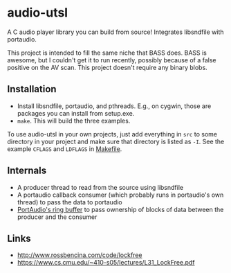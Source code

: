 # audio-utsl

A C audio player library you can build from source!
Integrates libsndfile with portaudio.

This project is intended to fill the same niche that BASS does.  BASS is
awesome, but I couldn't get it to run recently, possibly because of
a false positive on the AV scan.  This project doesn't require any binary
blobs.

## Installation

 - Install libsndfile, portaudio, and pthreads.  E.g., on cygwin, those are
   packages you can install from setup.exe.
 - `make`.  This will build the three examples.

To use audio-utsl in your own projects, just add everything in `src` to 
some directory in your project and make sure that directory is listed as `-I`.
See the example `CFLAGS` and `LDFLAGS` in [Makefile](Makefile).

## Internals

 - A producer thread to read from the source using libsndfile
 - A portaudio callback consumer (which probably runs in portaudio's own thread)
   to pass the data to portaudio
 - [PortAudio's ring buffer](https://app.assembla.com/spaces/portaudio/git/source/master/src/common/pa_ringbuffer.h)
   to pass ownership of blocks of data between the producer and the consumer

## Links

 - <http://www.rossbencina.com/code/lockfree>
 - <https://www.cs.cmu.edu/~410-s05/lectures/L31_LockFree.pdf>
